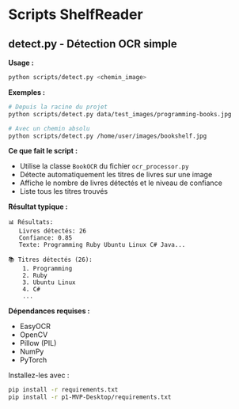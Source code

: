 # Scripts ShelfReader

## detect.py - Détection OCR simple

**Usage :**
```bash
python scripts/detect.py <chemin_image>
```

**Exemples :**
```bash
# Depuis la racine du projet
python scripts/detect.py data/test_images/programming-books.jpg

# Avec un chemin absolu
python scripts/detect.py /home/user/images/bookshelf.jpg
```

**Ce que fait le script :**
- Utilise la classe `BookOCR` du fichier `ocr_processor.py`
- Détecte automatiquement les titres de livres sur une image
- Affiche le nombre de livres détectés et le niveau de confiance
- Liste tous les titres trouvés

**Résultat typique :**
```
📊 Résultats:
   Livres détectés: 26
   Confiance: 0.85
   Texte: Programming Ruby Ubuntu Linux C# Java...

📚 Titres détectés (26):
    1. Programming
    2. Ruby
    3. Ubuntu Linux
    4. C#
    ...
```

**Dépendances requises :**
- EasyOCR
- OpenCV
- Pillow (PIL)
- NumPy
- PyTorch

Installez-les avec :
```bash
pip install -r requirements.txt
pip install -r p1-MVP-Desktop/requirements.txt
```